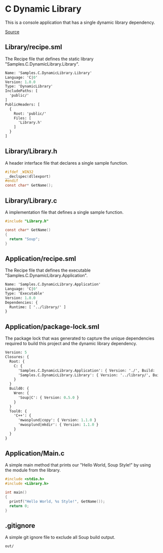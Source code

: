 # C Dynamic Library
This is a console application that has a single dynamic library dependency.

[Source](https://github.com/soup-build/soup/tree/main/samples/c/dynamic-library)

## Library/recipe.sml
The Recipe file that defines the static library "Samples.C.DynamicLibrary.Library".
```sml
Name: 'Samples.C.DynamicLibrary.Library'
Language: 'C|0'
Version: 1.0.0
Type: 'DynamicLibrary'
IncludePaths: [
  'public/'
]
PublicHeaders: [
  {
    Root: 'public/'
    Files: [
      'Library.h'
    ]
  }
]
```

## Library/Library.h
A header interface file that declares a single sample function.
```c
#ifdef _WIN32
__declspec(dllexport)
#endif
const char* GetName();
```

## Library/Library.c
A implementation file that defines a single sample function.
```c
#include "Library.h"

const char* GetName()
{
  return "Soup";
}
```

## Application/recipe.sml
The Recipe file that defines the executable "Samples.C.DynamicLibrary.Application".
```sml
Name: 'Samples.C.DynamicLibrary.Application'
Language: 'C|0'
Type: 'Executable'
Version: 1.0.0
Dependencies: {
  Runtime: [ '../library/' ]
}
```

## Application/package-lock.sml
The package lock that was generated to capture the unique dependencies required to build this project and the dynamic library dependency.
```sml
Version: 5
Closures: {
  Root: {
    C: {
      'Samples.C.DynamicLibrary.Application': { Version: './', Build: 'Build0', Tool: 'Tool0' }
      'Samples.C.DynamicLibrary.Library': { Version: '../library/', Build: 'Build0', Tool: 'Tool0' }
    }
  }
  Build0: {
    Wren: {
      'Soup|C': { Version: 0.5.0 }
    }
  }
  Tool0: {
    'C++': {
      'mwasplund|copy': { Version: 1.1.0 }
      'mwasplund|mkdir': { Version: 1.1.0 }
    }
  }
}
```

## Application/Main.c
A simple main method that prints our "Hello World, Soup Style!" by using the module from the library.
```c
#include <stdio.h>
#include <Library.h>

int main()
{
  printf("Hello World, %s Style!", GetName());
  return 0;
}
```

## .gitignore
A simple git ignore file to exclude all Soup build output.
```
out/
```
